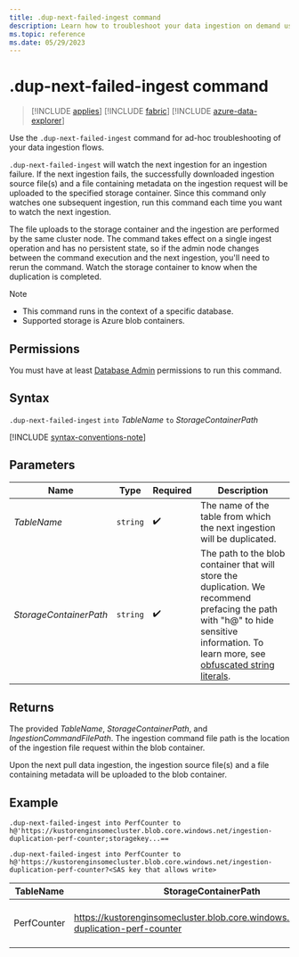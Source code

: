 ```yaml
---
title: .dup-next-failed-ingest command
description: Learn how to troubleshoot your data ingestion on demand using the .dup-next-failed-ingest command.
ms.topic: reference
ms.date: 05/29/2023
---
```


# .dup-next-failed-ingest command

> [!INCLUDE [applies](../includes/applies-to-version/applies.md)] [!INCLUDE [fabric](../includes/applies-to-version/fabric.md)] [!INCLUDE [azure-data-explorer](../includes/applies-to-version/azure-data-explorer.md)]

Use the `.dup-next-failed-ingest` command for ad-hoc troubleshooting of your data ingestion flows.

`.dup-next-failed-ingest` will watch the next ingestion for an ingestion failure. If the next ingestion fails, the successfully downloaded ingestion source file(s) and a file containing metadata on the ingestion request will be uploaded to the specified storage container. Since this command only watches one subsequent ingestion, run this command each time you want to watch the next ingestion.

The file uploads to the storage container and the ingestion are performed by the same cluster node. The command takes effect on a single ingest operation and has no persistent state, so if the admin node changes between the command execution and the next ingestion, you'll need to rerun the command. Watch the storage container to know when the duplication is completed.

> [!NOTE]
>
> * This command runs in the context of a specific database.
> * Supported storage is Azure blob containers.

## Permissions

You must have at least [Database Admin](../access-control/role-based-access-control.md) permissions to run this command.

## Syntax

`.dup-next-failed-ingest` `into` *TableName* `to` *StorageContainerPath*

[!INCLUDE [syntax-conventions-note](../includes/syntax-conventions-note.md)]

## Parameters

|Name|Type|Required|Description|
|--|--|--|--|
|*TableName* | `string` |  :heavy_check_mark: | The name of the table from which the next ingestion will be duplicated.|
|*StorageContainerPath*| `string` |  :heavy_check_mark: | The path to the blob container that will store the duplication. We recommend prefacing the path with "h@" to hide sensitive information. To learn more, see [obfuscated string literals](../query/scalar-data-types/string.md#obfuscated-string-literals). |

## Returns

The provided *TableName*, *StorageContainerPath*, and *IngestionCommandFilePath*. The ingestion command file path is the location of the ingestion file request within the blob container.

Upon the next pull data ingestion, the ingestion source file(s) and a file containing metadata will be uploaded to the blob container.

## Example

```kusto
.dup-next-failed-ingest into PerfCounter to h@'https://kustorenginsomecluster.blob.core.windows.net/ingestion-duplication-perf-counter;storagekey...==

.dup-next-failed-ingest into PerfCounter to h@'https://kustorenginsomecluster.blob.core.windows.net/ingestion-duplication-perf-counter?<SAS key that allows write>

```

|TableName|StorageContainerPath|IngestionCommandFilePath|
|--|--|--|
|PerfCounter|https://kustorenginsomecluster.blob.core.windows.net/ingestion-duplication-perf-counter|ingestionrequest-KustoEH-PerfCounter-083736db-8cf7-4166-85fd-74ef54e491d1|

